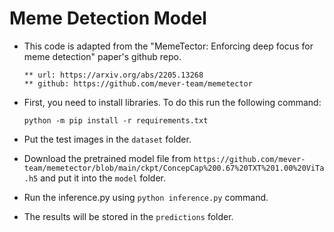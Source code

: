# Meme Detection Model

* This code is adapted from the "MemeTector: Enforcing deep focus for meme detection" paper's github repo.

      ** url: https://arxiv.org/abs/2205.13268
      ** github: https://github.com/mever-team/memetector

* First, you need to install libraries. To do this run the following command:

    `python -m pip install -r requirements.txt`

* Put the test images in the `dataset` folder.

* Download the pretrained model file from `https://github.com/mever-team/memetector/blob/main/ckpt/ConcepCap%200.67%20TXT%201.00%20ViTa.h5` and put it into the `model` folder.

* Run the inference.py using `python inference.py` command.

* The results will be stored in the `predictions` folder.


